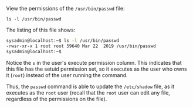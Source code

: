 
View the permissions of the `/usr/bin/passwd` file:

`ls -l /usr/bin/passwd`

The listing of this file shows:
```bash
sysadmin@localhost:~$ ls -l /usr/bin/passwd                                
-rwsr-xr-x 1 root root 59640 Mar 22  2019 /usr/bin/passwd                
sysadmin@localhost:~$
```

Notice the `s` in the user's execute permission column. This indicates that this file has the setuid permission set, so it executes as the user who owns it (`root`) instead of the user running the command.

Thus, the `passwd` command is able to update the `/etc/shadow` file, as it executes as the `root` user (recall that the `root` user can edit any file, regardless of the permissions on the file).